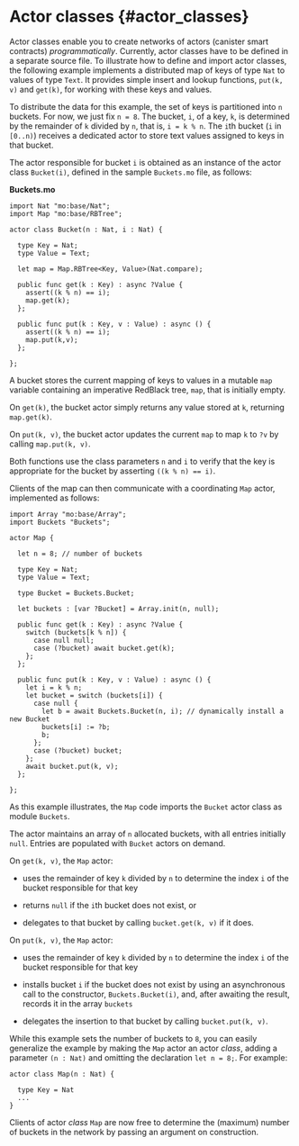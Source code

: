# Actor classes {#actor_classes}

Actor classes enable you to create networks of actors (canister smart contracts) *programmatically*. Currently, actor classes have to be defined in a separate source file. To illustrate how to define and import actor classes, the following example implements a distributed map of keys of type `Nat` to values of type `Text`. It provides simple insert and lookup functions, `put(k, v)` and `get(k)`, for working with these keys and values.

To distribute the data for this example, the set of keys is partitioned into `n` buckets. For now, we just fix `n = 8`. The bucket, `i`, of a key, `k`, is determined by the remainder of `k` divided by `n`, that is, `i = k % n`. The `i`th bucket (`i` in `[0..n)`) receives a dedicated actor to store text values assigned to keys in that bucket.

The actor responsible for bucket `i` is obtained as an instance of the actor class `Bucket(i)`, defined in the sample `Buckets.mo` file, as follows:

<div class="formalpara-title">

**Buckets.mo**

</div>

``` motoko
import Nat "mo:base/Nat";
import Map "mo:base/RBTree";

actor class Bucket(n : Nat, i : Nat) {

  type Key = Nat;
  type Value = Text;

  let map = Map.RBTree<Key, Value>(Nat.compare);

  public func get(k : Key) : async ?Value {
    assert((k % n) == i);
    map.get(k);
  };

  public func put(k : Key, v : Value) : async () {
    assert((k % n) == i);
    map.put(k,v);
  };

};
```

A bucket stores the current mapping of keys to values in a mutable `map` variable containing an imperative RedBlack tree, `map`, that is initially empty.

On `get(k)`, the bucket actor simply returns any value stored at `k`, returning `map.get(k)`.

On `put(k, v)`, the bucket actor updates the current `map` to map `k` to `?v` by calling `map.put(k, v)`.

Both functions use the class parameters `n` and `i` to verify that the key is appropriate for the bucket by asserting `((k % n) == i)`.

Clients of the map can then communicate with a coordinating `Map` actor, implemented as follows:

``` motoko
import Array "mo:base/Array";
import Buckets "Buckets";

actor Map {

  let n = 8; // number of buckets

  type Key = Nat;
  type Value = Text;

  type Bucket = Buckets.Bucket;

  let buckets : [var ?Bucket] = Array.init(n, null);

  public func get(k : Key) : async ?Value {
    switch (buckets[k % n]) {
      case null null;
      case (?bucket) await bucket.get(k);
    };
  };

  public func put(k : Key, v : Value) : async () {
    let i = k % n;
    let bucket = switch (buckets[i]) {
      case null {
        let b = await Buckets.Bucket(n, i); // dynamically install a new Bucket
        buckets[i] := ?b;
        b;
      };
      case (?bucket) bucket;
    };
    await bucket.put(k, v);
  };

};
```

As this example illustrates, the `Map` code imports the `Bucket` actor class as module `Buckets`.

The actor maintains an array of `n` allocated buckets, with all entries initially `null`. Entries are populated with `Bucket` actors on demand.

On `get(k, v)`, the `Map` actor:

-   uses the remainder of key `k` divided by `n` to determine the index `i` of the bucket responsible for that key

-   returns `null` if the `i`th bucket does not exist, or

-   delegates to that bucket by calling `bucket.get(k, v)` if it does.

On `put(k, v)`, the `Map` actor:

-   uses the remainder of key `k` divided by `n` to determine the index `i` of the bucket responsible for that key

-   installs bucket `i` if the bucket does not exist by using an asynchronous call to the constructor, `Buckets.Bucket(i)`, and, after awaiting the result, records it in the array `buckets`

-   delegates the insertion to that bucket by calling `bucket.put(k, v)`.

While this example sets the number of buckets to `8`, you can easily generalize the example by making the `Map` actor an actor *class*, adding a parameter `(n : Nat)` and omitting the declaration `let n = 8;`. For example:

``` motoko
actor class Map(n : Nat) {

  type Key = Nat
  ...
}
```

Clients of actor *class* `Map` are now free to determine the (maximum) number of buckets in the network by passing an argument on construction.
